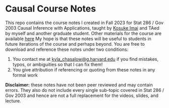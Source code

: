 # Causal Course Notes

This repo contains the course notes I created in Fall 2023 for Stat 286 / Gov 2003 Causal Inference with Applications, taught by [Kosuke Imai](https://imai.fas.harvard.edu/) and TAed by myself and another graduate student. Other materials for the course are available [here](https://imai.fas.harvard.edu/teaching/cause.html) My hope is that these notes will be useful to students in future iterations of the course and perhaps beyond. You are free to download and reference these notes under two conditions: 

 1. You contact me at kyla_chasalow@g.harvard.edu if you find mistakes, typos, or ambiguities so that I can fix them!
 2. You give attribution if referencing or quoting from these notes in any formal work

**Disclaimer:** these notes have not been peer reviewed and may contain errors. They also do not include every single sub-topic covered in Stat 286 / Gov 2003 and hence are not a full replacement for the videos, slides, and lecture.
 
